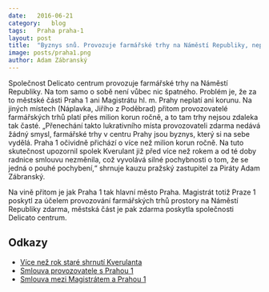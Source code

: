 ```yaml
---
date:	2016-06-21
category:	blog
tags:	Praha praha-1
layout:	post
title:	"Byznys snů. Provozuje farmářské trhy na Náměstí Republiky, neplatí za to nic" 
image: posts/praha1.png
author:	Adam Zábranský
---
```


Společnost Delicato centrum provozuje farmářské trhy na Náměstí Republiky. Na tom samo o sobě není vůbec nic špatného. Problém je, že za to městské části Praha 1 ani Magistrátu hl. m. Prahy neplatí ani korunu. Na jiných místech (Náplavka, Jiřího z Poděbrad) přitom provozovatelé farmářských trhů platí přes milion korun ročně, a to tam trhy nejsou zdaleka tak časté. „Přenechání takto lukrativního místa provozovateli zdarma nedává žádný smysl, farmářské trhy v centru Prahy jsou byznys, který si na sebe vydělá. Praha 1 očividně přichází o více než milion korun ročně. Na tuto skutečnost upozornil spolek Kverulant již před více než rokem a od té doby radnice smlouvu nezměnila, což vyvolává silné pochybnosti o tom, že se jedná o pouhé pochybení,“ shrnuje kauzu pražský zastupitel za Piráty Adam Zábranský.

Na vině přitom je jak Praha 1 tak hlavní město Praha. Magistrát totiž Praze 1 poskytl za účelem provozování farmářských trhů prostory na Náměstí Republiky zdarma, městská část je pak zdarma poskytla společnosti Delicato centrum.

## Odkazy

* [Více než rok staré shrnutí Kverulanta](http://www.kverulant.org/kauza/prazsky-byznys-s-farmari)
* [Smlouva provozovatele s Prahou 1](https://github.com/pirati-cz/KlubPraha/tree/master/spisy/2016/098-farmarske-trhy-praha-1/02-odpoved)
* [Smlouva mezi Magistrátem a Prahou 1](https://github.com/pirati-cz/KlubPraha/tree/master/spisy/2016/098-farmarske-trhy-praha-1/06-odpoved-mhmp)

